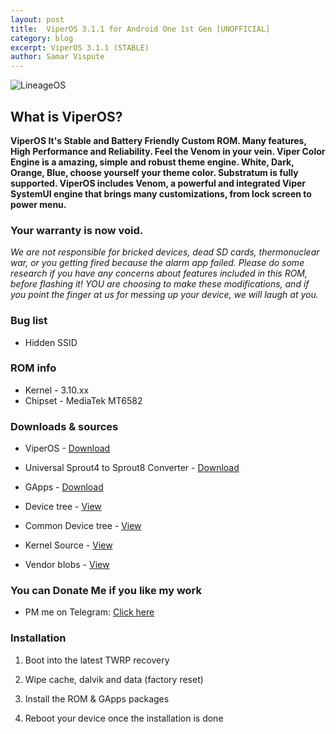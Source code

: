 ```yaml
---
layout: post
title:  ViperOS 3.1.1 for Android One 1st Gen [UNOFFICIAL]
category: blog
excerpt: ViperOS 3.1.1 (STABLE)
author: Samar Vispute
---
```


![LineageOS](https://2.bp.blogspot.com/-g3dd1ZFpnKs/WpphIxncmEI/AAAAAAAAFSo/VwCNHZgDFpw37-BhPb9a9eJNt4iEGZK_QCLcBGAs/s640/http-%25252F%25252Fi.imgur.com%25252FwSbwCpZ.png)

## What is ViperOS?
**ViperOS It's Stable and Battery Friendly Custom ROM. Many features, High Performance and Reliability. Feel the Venom in your vein.
Viper Color Engine is a amazing, simple and robust theme engine. White, Dark, Orange, Blue, choose yourself your theme color. Substratum is fully supported.
ViperOS includes Venom, a powerful and integrated Viper SystemUI engine that brings many customizations, from lock screen to power menu.**

### Your warranty is now void.
_We are not responsible for bricked devices, dead SD cards, thermonuclear war, or you getting fired because the alarm app failed.
Please do some research if you have any concerns about features included in this ROM, before flashing it!
YOU are choosing to make these modifications, and if you point the finger at us for messing up your device, we will laugh at you._

### Bug list
* Hidden SSID

### ROM info
* Kernel - 3.10.xx
* Chipset - MediaTek MT6582

### Downloads & sources
* ViperOS - [Download](https://www.androidfilehost.com/?fid=746010030569958776)
* Universal Sprout4 to Sprout8 Converter - [Download](https://forum.xda-developers.com/crossdevice-dev/android-one-general/universal-sprout4-to-sprout8-sprout8-to-t3489646)
* GApps - [Download](http://opengapps.org/?download=true&arch=arm&api=7.1&variant=nano)

* Device tree - [View](https://github.com/SamarV-121/android_device_google_sprout4)
* Common Device tree - [View](https://github.com/SamarV-121/android_device_google_sprout-common)
* Kernel Source - [View](https://github.com/SamarV-121/android_kernel_mediatek_sprout)
* Vendor blobs - [View](https://github.com/SamarV-121/proprietary_vendor_google)

### You can Donate Me if you like my work
* PM me on Telegram: [Click here](https://web.telegram.org/#/im?p=@SamarV121)

### Installation
1) Boot into the latest TWRP recovery

2) Wipe cache, dalvik and data (factory reset)

3) Install the ROM & GApps packages

4) Reboot your device once the installation is done
